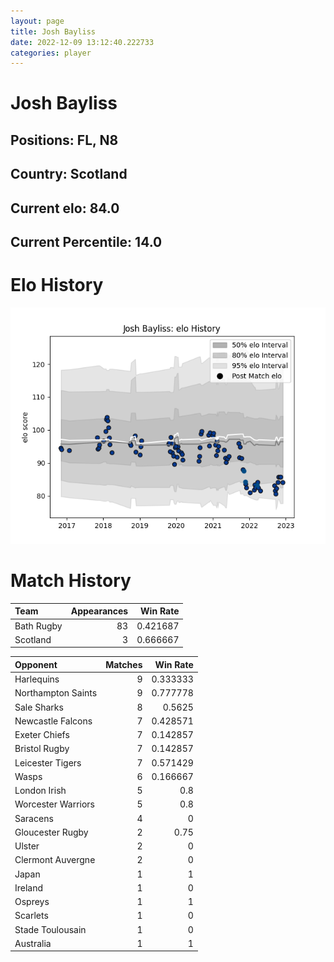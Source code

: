 ```yaml
---  
layout: page  
title: Josh Bayliss  
date: 2022-12-09 13:12:40.222733  
categories: player  
---
```

# Josh Bayliss

## Positions: FL, N8

## Country: Scotland

## Current elo: 84.0

## Current Percentile: 14.0

# Elo History


![elo history](history_JoshBayliss.png)
# Match History


| Team       |   Appearances |   Win Rate |
|:-----------|--------------:|-----------:|
| Bath Rugby |            83 |   0.421687 |
| Scotland   |             3 |   0.666667 |

| Opponent           |   Matches |   Win Rate |
|:-------------------|----------:|-----------:|
| Harlequins         |         9 |   0.333333 |
| Northampton Saints |         9 |   0.777778 |
| Sale Sharks        |         8 |   0.5625   |
| Newcastle Falcons  |         7 |   0.428571 |
| Exeter Chiefs      |         7 |   0.142857 |
| Bristol Rugby      |         7 |   0.142857 |
| Leicester Tigers   |         7 |   0.571429 |
| Wasps              |         6 |   0.166667 |
| London Irish       |         5 |   0.8      |
| Worcester Warriors |         5 |   0.8      |
| Saracens           |         4 |   0        |
| Gloucester Rugby   |         2 |   0.75     |
| Ulster             |         2 |   0        |
| Clermont Auvergne  |         2 |   0        |
| Japan              |         1 |   1        |
| Ireland            |         1 |   0        |
| Ospreys            |         1 |   1        |
| Scarlets           |         1 |   0        |
| Stade Toulousain   |         1 |   0        |
| Australia          |         1 |   1        |